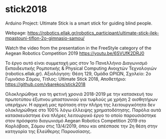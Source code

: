 # stick2018
Arduino Project: Ultimate Stick is a smart stick for guiding blind people.

Webpage: https://robotics.ellak.gr/robotics_participant/ultimate-stick-ilek-mpastouni-tiflon-2o-gimnasio-samou/

Watch the video from the presentation in the FreeStyle category of the Aegean Robotics Competition 2019
https://youtu.be/6SVUfK2DRJ0

Το έργο αυτό είναι συμμετοχή μας στον 1ο Πανελλήνιο Διαγωνισμό Εκπαιδευτικής Ρομποτικής & Physical Computing Ανοιχτών Τεχνολογιών (robotics.ellak.gr).
Αξιολόγηση: Θέση 129,	Ομάδα ΩΡΙΩΝ,	Σχολείο: 2ο Γυμνάσιο Σάμου,	Τίτλος: Ultimate Stick 2018, Αποθετήριο: https://github.com/vbarekos/stick2018

Ολοκληρώθηκε για τη φετινή χρονιά 2018-2019 με την κατασκευή του πρωτοτύπου έξυπνου μπαστουνιού για τυφλούς με χρήση 2 αισθητήρων υπερήχων. 
Η αρχική μας πρόταση στην πλήρη της λειτουργικότητα δεν ολοκληρώθηκε στο 100% λόγω έλλειψης χρηματοδότησης.
Παρόλα αυτά κατασκευάστηκε ένα πλήρες λειτουργικό έργο το οποίο παρουσιάστηκε στον πρόσφατο διαγωνισμό Aegean Robotics Competition 2019 στο Καρλόβασι, Σάμου στις 13/4/2019, όπου και απέσπασε την 2η θέση στην κατηγορία της Ελεύθερης Παρουσίασης.
